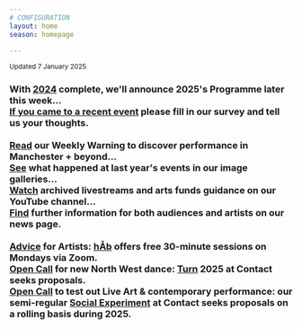 ```yaml
---
# CONFIGURATION
layout: home
season: homepage

---
```

<small>Updated 7 January 2025</small>        
### With [2024](/current/2024) complete, we'll announce 2025's Programme later this week…<br><a href="https://www.illuminate-data.org.uk/survey/qvprln" target="_blank">If you came to a recent event</a> please fill in our survey and tell us your thoughts.<br><br><a href="https://wordofwarning.posthaven.com" target="_blank">Read</a> our Weekly Warning to discover performance in Manchester + beyond…<br>[See](/galleries) what happened at last year's events in our image galleries…<br><a href="https://youtube.com/@warnmcr" target="_blank">Watch</a> archived livestreams and arts funds guidance on our YouTube channel…<br>[Find](/news) further information for both audiences and artists on our news page.<br><br>[Advice](/hab/advice) for Artists: [hÅb](/hab) offers free 30-minute sessions on Mondays via Zoom.<br><a href="https://turnmcr.posthaven.com" target="_blank">Open Call</a> for new North West dance: [Turn](/hab/turn) 2025 at Contact seeks proposals.<br><a href="https://socialexperiment.posthaven.com" target="_blank">Open Call</a> to test out Live Art & contemporary performance: our semi-regular [Social Experiment](/socialexperiment) at Contact seeks proposals on a rolling basis during 2025.
